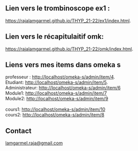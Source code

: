## Lien vers le trombinoscope ex1 :
<https://rajalamgarmel.github.io/THYP_21-22/ex1/index.html>.

## Lien vers le récapitulaitif omk:
<https://rajalamgarmel.github.io/THYP_21-22/omk/index.html>.

## Liens vers mes items dans omeka s
professeur : <http://localhost/omeka-s/admin/item/4>.<br/>
Etudiant: <http://localhost/omeka-s/admin/item/5>.<br/>
Administrateur: <http://localhost/omeka-s/admin/item/6> <br/>
Module1: <http://localhost/omeka-s/admin/item/7><br/>
Module2: <http://localhost/omeka-s/admin/item/9><br/>    
cours1: <http://localhost/omeka-s/admin/item/10><br/>
cours2: <http://localhost/omeka-s/admin/item/8> <br/>


## Contact
lamgarmel.raja@gmail.com
